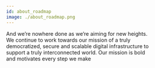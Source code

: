 ```yaml
---
id: about_roadmap
image: ./about_roadmap.png
---
```

And we’re nowhere done as we’re aiming for new heights. 
<br />
We continue to work towards our mission of a truly 
<br />
democratized, secure and scalable digital infrastructure to 
<br />
support a truly interconnected world. Our mission is bold 
<br />
and motivates every step we make
